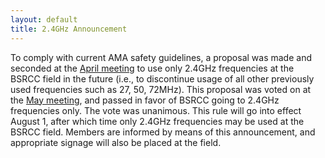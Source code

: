 ```yaml
---
layout: default
title: 2.4GHz Announcement
---
```

To comply with current AMA safety guidelines, a proposal was made and seconded
at the [April meeting](/news/2015/04/10/april-newsletter/) to use only 2.4GHz
frequencies at the BSRCC field in the future (i.e., to discontinue usage of all
other previously used frequencies such as 27, 50, 72MHz). This proposal
was voted on at the [May meeting](/news/2015/05/11/may-newsletter/), and passed in favor of BSRCC going to
2.4GHz frequencies only. The vote was unanimous. This rule will go into effect
August 1, after which time only 2.4GHz frequencies may be used at the BSRCC
field. Members are informed by means of this announcement, and appropriate
signage will also be placed at the field.
